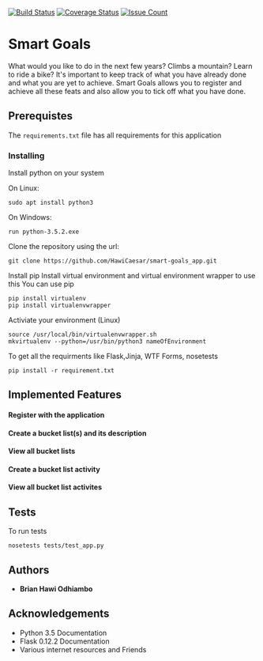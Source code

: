 [![Build Status](https://travis-ci.org/HawiCaesar/smart-goals.svg?branch=develop)](https://travis-ci.org/HawiCaesar/smart-goals)
[![Coverage Status](https://coveralls.io/repos/github/HawiCaesar/smart-goals/badge.svg?branch=master)](https://coveralls.io/github/HawiCaesar/smart-goals?branch=master)
[![Issue Count](https://codeclimate.com/github/HawiCaesar/smart-goals/badges/issue_count.svg)](https://codeclimate.com/github/HawiCaesar/smart-goals)

# Smart Goals

What would you like to do in the next few years? Climbs a mountain? Learn to
ride a bike? It's important to keep track of what you have already done and
what you are yet to achieve.
Smart Goals allows you to register and achieve all these feats and also
allow you to tick off what you have done.

## Prerequistes
The `requirements.txt` file has all requirements for this application

### Installing
Install python on your system

On Linux:
```
sudo apt install python3
```

On Windows:

```
run python-3.5.2.exe
```

Clone the repository using the url:

```
git clone https://github.com/HawiCaesar/smart-goals_app.git
```
Install pip
Install virtual environment and virtual environment wrapper to use this 
You can use pip
```
pip install virtualenv
pip install virtualenvwrapper
```
Activiate your environment (Linux)

```
source /usr/local/bin/virtualenvwrapper.sh
mkvirtualenv --python=/usr/bin/python3 nameOfEnvironment
```
To get all the requirments like Flask,Jinja, WTF Forms, nosetests
```
pip install -r requirement.txt
```

## Implemented Features
#### Register with the application
#### Create a bucket list(s) and its description
#### View all bucket lists
#### Create a bucket list activity
#### View all bucket list activites


## Tests
To run tests

```
nosetests tests/test_app.py
```

## Authors

* **Brian Hawi Odhiambo**

## Acknowledgements

* Python 3.5 Documentation
* Flask 0.12.2 Documentation
* Various internet resources and Friends
